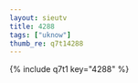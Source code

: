 ```yaml
--- 
layout: sieutv
title: 4288
tags: ["uknow"]
thumb_re: q7t14288
---
```

{% include q7t1 key="4288" %} 
